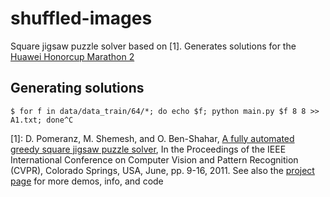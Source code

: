 # shuffled-images
Square jigsaw puzzle solver based on [1]. Generates solutions for the [Huawei
Honorcup Marathon 2](https://codeforces.com/contest/1235/problem/A1)

## Generating solutions

```
$ for f in data/data_train/64/*; do echo $f; python main.py $f 8 8 >> A1.txt; done^C
```

[1]: D. Pomeranz, M. Shemesh, and O. Ben-Shahar, [A fully automated greedy square jigsaw puzzle
solver](https://www.cs.bgu.ac.il/~ben-shahar/Publications/2011-Pomeranz_Shemesh_and_Ben_Shahar-A_Fully_Automated_Greedy_Square_Jigsaw_Puzzle_Solver.pdf),
In the Proceedings of the IEEE International Conference on Computer Vision and Pattern Recognition
(CVPR), Colorado Springs, USA, June, pp. 9-16, 2011. See also the [project
page](http://www.cs.bgu.ac.il/~icvl/projects/project-jigsaw.html) for more demos, info, and code
